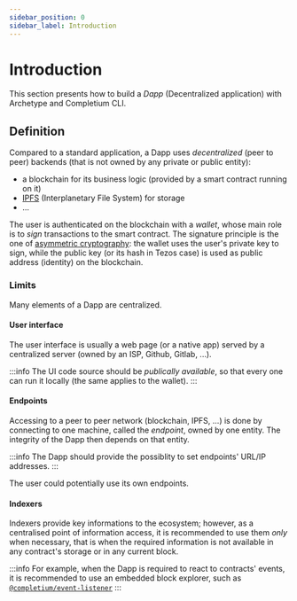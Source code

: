 ```yaml
---
sidebar_position: 0
sidebar_label: Introduction
---
```


# Introduction

This section presents how to build a *Dapp* (Decentralized application) with Archetype and Completium CLI.

## Definition

Compared to a standard application, a Dapp uses *decentralized* (peer to peer) backends (that is not owned by any private or public entity):
* a blockchain for its business logic (provided by a smart contract running on it)
* [IPFS](https://en.wikipedia.org/wiki/InterPlanetary_File_System) (Interplanetary File System) for storage
* ...

The user is authenticated on the blockchain with a *wallet*, whose main role is to *sign* transactions to the smart contract. The signature principle is the one of [asymmetric cryptography](https://en.wikipedia.org/wiki/Public-key_cryptography): the wallet uses the user's private key to sign, while the public key (or its hash in Tezos case) is used as public address (identity) on the blockchain.

### Limits

Many elements of a Dapp are centralized.

#### User interface
The user interface is usually a web page (or a native app) served by a centralized server (owned by an ISP, Github, Gitlab, ...).

:::info
The UI code source should be *publically available*, so that every one can run it locally (the same applies to the wallet).
:::

#### Endpoints

Accessing to a peer to peer network (blockchain, IPFS, ...) is done by connecting to one machine, called the *endpoint*, owned by one entity. The integrity of the Dapp then depends on that entity.

:::info
The Dapp should provide the possiblity to set endpoints' URL/IP addresses.
:::

The user could potentially use its own endpoints.

#### Indexers

Indexers provide key informations to the ecosystem; however, as a centralised point of information access, it is recommended to use them *only* when necessary, that is when the required information is not available in any contract's storage or in any current block.

:::info
For example, when the Dapp is required to react to contracts' events, it is recommended to use an embedded block explorer, such as [`@completium/event-listener`](https://www.npmjs.com/package/@completium/event-listener)
:::